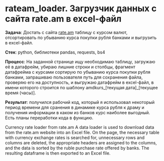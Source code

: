 # rateam_loader. Загрузчик данных с сайта rate.am в excel-файл

**Задача**: Достать с сайта [rate.am](https://rate.am/ru/armenian-dram-exchange-rates/banks/non-cash) таблицу с курсом валют, отсортировать по убыванию курса покупки рубля банками и выгрузить в excel-файл. 

**Стек**: python, библиотеки pandas, requests, bs4  

**Процесс**: На заданной странице ищу необходимаю таблицу, загружаю её в датафрейм, убираю лишние строки и столбцы, фрагмент датафрейма с курсами сортирую по убыванию курса покупки рубля банками, запрашиваю пользователя путь для сохранения файла, проверяю его на доступность, и выгружаю датафрейм в excel-файл, в имени которого строится по шаблону amdkurs_[текущая дата]_[текущее время (часы)].  


**Результат**: получился рабочий код, который я использовал некоторый период времени для сранения в динамике курса рубля к драму и получения информации в каком из банков  курс наиболее выгодный. Есть планы переработки кода в функцию.

Сurrency rate loader from rate.am
A data loader is used to download data from the rate.am website into an Excel file. On the page, the necessary table with currency exchange rates is searched for, unnecessary rows and columns are deleted, the appropriate headers are assigned to the columns, and the data is sorted by the ruble purchase rate offered by banks. The resulting dataframe is then exported to an Excel file.
